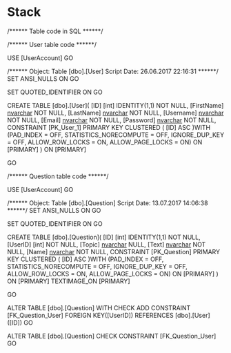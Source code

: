# Stack

/****** Table code in SQL ******/

/****** User table code ******/

USE [UserAccount]
GO

/****** Object:  Table [dbo].[User]    Script Date: 26.06.2017 22:16:31 ******/
SET ANSI_NULLS ON
GO

SET QUOTED_IDENTIFIER ON
GO

CREATE TABLE [dbo].[User](
	[ID] [int] IDENTITY(1,1) NOT NULL,
	[FirstName] [nvarchar](50) NOT NULL,
	[LastName] [nvarchar](50) NOT NULL,
	[Username] [nvarchar](50) NOT NULL,
	[Email] [nvarchar](50) NOT NULL,
	[Password] [nvarchar](50) NOT NULL,
 CONSTRAINT [PK_User_1] PRIMARY KEY CLUSTERED 
(
	[ID] ASC
)WITH (PAD_INDEX = OFF, STATISTICS_NORECOMPUTE = OFF, IGNORE_DUP_KEY = OFF, ALLOW_ROW_LOCKS = ON, ALLOW_PAGE_LOCKS = ON) ON [PRIMARY]
) ON [PRIMARY]

GO


/****** Question table code ******/

USE [UserAccount]
GO

/****** Object:  Table [dbo].[Question]    Script Date: 13.07.2017 14:06:38 ******/
SET ANSI_NULLS ON
GO

SET QUOTED_IDENTIFIER ON
GO

CREATE TABLE [dbo].[Question](
	[ID] [int] IDENTITY(1,1) NOT NULL,
	[UserID] [int] NOT NULL,
	[Topic] [nvarchar](50) NULL,
	[Text] [nvarchar](max) NOT NULL,
	[Name] [nvarchar](50) NOT NULL,
 CONSTRAINT [PK_Question] PRIMARY KEY CLUSTERED 
(
	[ID] ASC
)WITH (PAD_INDEX = OFF, STATISTICS_NORECOMPUTE = OFF, IGNORE_DUP_KEY = OFF, ALLOW_ROW_LOCKS = ON, ALLOW_PAGE_LOCKS = ON) ON [PRIMARY]
) ON [PRIMARY] TEXTIMAGE_ON [PRIMARY]

GO

ALTER TABLE [dbo].[Question]  WITH CHECK ADD  CONSTRAINT [FK_Question_User] FOREIGN KEY([UserID])
REFERENCES [dbo].[User] ([ID])
GO

ALTER TABLE [dbo].[Question] CHECK CONSTRAINT [FK_Question_User]
GO




